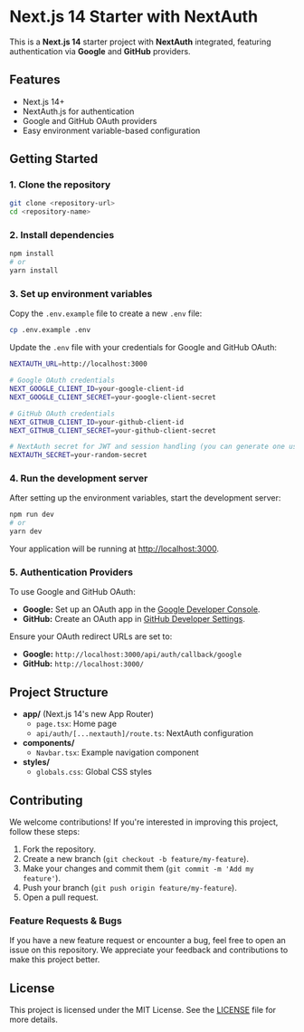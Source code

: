 # Next.js 14 Starter with NextAuth

This is a **Next.js 14** starter project with **NextAuth** integrated, featuring authentication via **Google** and **GitHub** providers.

## Features

- Next.js 14+
- NextAuth.js for authentication
- Google and GitHub OAuth providers
- Easy environment variable-based configuration

## Getting Started

### 1. Clone the repository

```bash
git clone <repository-url>
cd <repository-name>
```

### 2. Install dependencies

```bash
npm install
# or
yarn install
```

### 3. Set up environment variables

Copy the `.env.example` file to create a new `.env` file:

```bash
cp .env.example .env
```

Update the `.env` file with your credentials for Google and GitHub OAuth:

```bash
NEXTAUTH_URL=http://localhost:3000

# Google OAuth credentials
NEXT_GOOGLE_CLIENT_ID=your-google-client-id
NEXT_GOOGLE_CLIENT_SECRET=your-google-client-secret

# GitHub OAuth credentials
NEXT_GITHUB_CLIENT_ID=your-github-client-id
NEXT_GITHUB_CLIENT_SECRET=your-github-client-secret

# NextAuth secret for JWT and session handling (you can generate one using `openssl rand -base64 32`)
NEXTAUTH_SECRET=your-random-secret
```

### 4. Run the development server

After setting up the environment variables, start the development server:

```bash
npm run dev
# or
yarn dev
```

Your application will be running at [http://localhost:3000](http://localhost:3000).

### 5. Authentication Providers

To use Google and GitHub OAuth:

- **Google:** Set up an OAuth app in the [Google Developer Console](https://console.developers.google.com/).
- **GitHub:** Create an OAuth app in [GitHub Developer Settings](https://github.com/settings/developers).

Ensure your OAuth redirect URLs are set to:

- **Google:** `http://localhost:3000/api/auth/callback/google`
- **GitHub:** `http://localhost:3000/`

## Project Structure

- **app/** (Next.js 14's new App Router)
  - `page.tsx`: Home page
  - `api/auth/[...nextauth]/route.ts`: NextAuth configuration
- **components/**
  - `Navbar.tsx`: Example navigation component
- **styles/**
  - `globals.css`: Global CSS styles

## Contributing

We welcome contributions! If you're interested in improving this project, follow these steps:

1. Fork the repository.
2. Create a new branch (`git checkout -b feature/my-feature`).
3. Make your changes and commit them (`git commit -m 'Add my feature'`).
4. Push your branch (`git push origin feature/my-feature`).
5. Open a pull request.

### Feature Requests & Bugs

If you have a new feature request or encounter a bug, feel free to open an issue on this repository. We appreciate your feedback and contributions to make this project better.

## License

This project is licensed under the MIT License. See the [LICENSE](LICENSE) file for more details.
